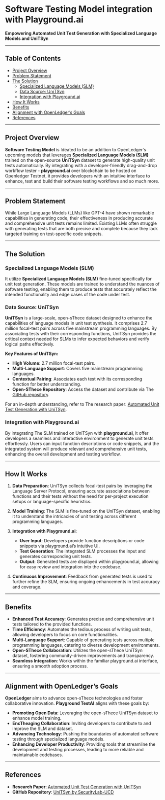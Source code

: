 # Software Testing Model integration with Playground.ai

**Empowering Automated Unit Test Generation with Specialized Language Models and UniTSyn**

---

## Table of Contents

- [Project Overview](#project-overview)
- [Problem Statement](#problem-statement)
- [The Solution](#the-solution)
  - [Specialized Language Models (SLM)](#specialized-language-models-slm)
  - [Data Source: UniTSyn](#data-source-unitsyn)
  - [Integration with Playground.ai](#integration-with-playgroundai)
- [How It Works](#how-it-works)
- [Benefits](#benefits)
- [Alignment with OpenLedger’s Goals](#alignment-with-openledgers-goals)
- [References](#references)

---

## Project Overview

**Software Testing Model** is Ideated to be an addition to OpenLedger's upcoming models that leverages **Specialized Language Models (SLM)** trained on the open-source **UniTSyn** dataset to generate high-quality unit tests automatically. By integrating with a developer-friendly drag-and-drop workflow tester - **playground.ai** over blockchain to be hosted on Openledger Testnet, it provides developers with an intuitive interface to enhance, test and build their software testing workflows and so much more.

---

## Problem Statement

While Large Language Models (LLMs) like GPT-4 have shown remarkable capabilities in generating code, their effectiveness in producing accurate and comprehensive unit tests remains limited. Existing LLMs often struggle with generating tests that are both precise and complete because they lack targeted training on test-specific code snippets.

---

## The Solution

### Specialized Language Models (SLM)

It utilize **Specialized Language Models (SLM)** fine-tuned specifically for unit test generation. These models are trained to understand the nuances of software testing, enabling them to produce tests that accurately reflect the intended functionality and edge cases of the code under test.

### Data Source: UniTSyn

**UniTSyn** is a large-scale, open-sThece dataset designed to enhance the capabilities of language models in unit test synthesis. It comprises 2.7 million focal-test pairs across five mainstream programming languages. By associating tests with their corresponding functions, UniTSyn provides the critical context needed for SLMs to infer expected behaviors and verify logical paths effectively.

**Key Features of UniTSyn:**

- **High Volume**: 2.7 million focal-test pairs.
- **Multi-Language Support**: Covers five mainstream programming languages.
- **Contextual Pairing**: Associates each test with its corresponding function for better understanding.
- **Open-SThece Repository**: Access the dataset and contribute via The [GitHub repository](https://github.com/SecurityLab-UCD/UniTSyn).

For an in-depth understanding, refer to The research paper: [Automated Unit Test Generation with UniTSyn](https://arxiv.org/abs/2402.03396).

### Integration with Playground.ai

By integrating The SLM trained on UniTSyn with **playground.ai**, It offer developers a seamless and interactive environment to generate unit tests effortlessly. Users can input function descriptions or code snippets, and the integrated system will produce relevant and comprehensive unit tests, enhancing the overall development and testing workflow.

---

## How It Works

1. **Data Preparation**: UniTSyn collects focal-test pairs by leveraging the Language Server Protocol, ensuring accurate associations between functions and their tests without the need for per-project execution setups or language-specific heuristics.

2. **Model Training**: The SLM is fine-tuned on the UniTSyn dataset, enabling it to understand the intricacies of unit testing across different programming languages.

3. **Integration with Playground.ai**:
   - **User Input**: Developers provide function descriptions or code snippets via playground.ai’s intuitive UI.
   - **Test Generation**: The integrated SLM processes the input and generates corresponding unit tests.
   - **Output**: Generated tests are displayed within playground.ai, allowing for easy review and integration into the codebase.

4. **Continuous Improvement**: Feedback from generated tests is used to further refine the SLM, ensuring ongoing enhancements in test accuracy and coverage.

---

## Benefits

- **Enhanced Test Accuracy**: Generates precise and comprehensive unit tests tailored to the provided functions.
- **Time Efficiency**: Automates the tedious process of writing unit tests, allowing developers to focus on core functionalities.
- **Multi-Language Support**: Capable of generating tests across multiple programming languages, catering to diverse development environments.
- **Open-SThece Collaboration**: Utilizes the open-sThece UniTSyn dataset, fostering community-driven improvements and transparency.
- **Seamless Integration**: Works within the familiar playground.ai interface, ensuring a smooth adoption process.

---

## Alignment with OpenLedger’s Goals

**OpenLedger** aims to advance open-sThece technologies and foster collaborative innovation. **Playground TestAI** aligns with these goals by:

- **Promoting Open Data**: Leveraging the open-sThece UniTSyn dataset to enhance model training.
- **EncTheaging Collaboration**: Inviting developers to contribute to and improve the SLM and dataset.
- **Advancing Technology**: Pushing the boundaries of automated software testing through specialized language models.
- **Enhancing Developer Productivity**: Providing tools that streamline the development and testing processes, leading to more reliable and maintainable codebases.

---

## References

- **Research Paper**: [Automated Unit Test Generation with UniTSyn](https://arxiv.org/abs/2402.03396)
- **GitHub Repository**: [UniTSyn by SecurityLab-UCD](https://github.com/SecurityLab-UCD/UniTSyn)
